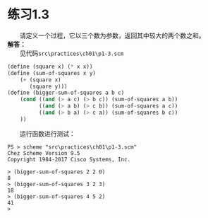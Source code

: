 # 练习1.3
&emsp;&emsp;请定义一个过程，它以三个数为参数，返回其中较大的两个数之和。  
**解答：**  
&emsp;&emsp;见代码`src\practices\ch01\p1-3.scm`
```lisp
(define (square x) (* x x))
(define (sum-of-squares x y)
    (+ (square x)
       (square y)))
(define (bigger-sum-of-squares a b c) 
    (cond ((and (> a c) (> b c)) (sum-of-squares a b))
          ((and (> a b) (> c b)) (sum-of-squares a c))
          ((and (> b a) (> c a)) (sum-of-squares b c))
    ))
```
&emsp;&emsp;运行函数进行测试：
```shell
PS > scheme "src\practices\ch01\p1-3.scm"
Chez Scheme Version 9.5
Copyright 1984-2017 Cisco Systems, Inc.

> (bigger-sum-of-squares 2 2 0)
8
> (bigger-sum-of-squares 3 2 3)
18
> (bigger-sum-of-squares 4 5 2)
41
> 
```